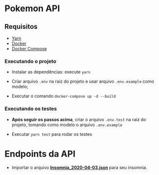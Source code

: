 # Pokemon API

## Requisitos

- [Yarn](https://classic.yarnpkg.com/pt-BR/docs/install/#debian-stable)
- [Docker](https://docs.docker.com/get-docker/)
- [Docker Compose](https://docs.docker.com/compose/install/)

### Executando o projeto

- Instalar as dependências: execute `yarn`

- Criar arquivo `.env` na raiz do projeto e usar arquivo `.env.example` como modelo;

- Executar o comando `docker-compose up -d --build`

### Executando os testes

- **Após seguir os passos acima**, criar o arquivo `.env.test` na raiz do projeto, tomando como modelo o arquivo `.env.example`

- Executar `yarn test` para rodar os testes


# Endpoints da API

- Importar o arquivo **[Insomnia_2020-04-03.json](https://github.com/gaoliveira21/pokemon-api/tree/master/docs)** para seu insomnia.